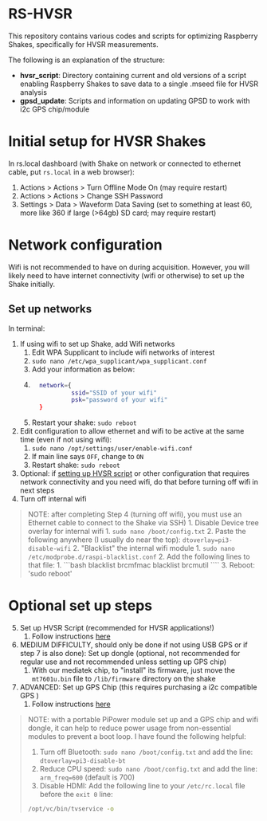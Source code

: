 # RS-HVSR

This repository contains various codes and scripts for optimizing Raspberry Shakes, specifically for HVSR measurements.

The following is an explanation of the structure:
* **hvsr_script**: Directory containing current and old versions of a script enabling Raspberry Shakes to save data to a single .mseed file for HVSR analysis
* **gpsd_update**: Scripts and information on updating GPSD to work with i2c GPS chip/module

# Initial setup for HVSR Shakes

In rs.local dashboard (with Shake on network or connected to ethernet cable, put `rs.local` in a web browser):
1. Actions > Actions > Turn Offline Mode On (may require restart)
2. Actions > Actions > Change SSH Password
3. Settings > Data > Waveform Data Saving (set to something at least 60, more like 360 if large (>64gb) SD card; may require restart)

# Network configuration
Wifi is not recommended to have on during acquisition. However, you will likely need to have internet connectivity (wifi or otherwise) to set up the Shake initially. 

## Set up networks
In terminal:
1. If using wifi to set up Shake, add Wifi networks
    1. Edit WPA Supplicant to include wifi networks of interest
    2. `sudo nano /etc/wpa_supplicant/wpa_supplicant.conf`
    3. Add your information as below:
    4. ```bash
         network={
                  ssid="SSID of your wifi"
                  psk="password of your wifi"
         }
       ```
    5. Restart your shake: `sudo reboot` 
2.  Edit configuration to allow ethernet and wifi to be active at the same time (even if not using wifi):
    1.  `sudo nano /opt/settings/user/enable-wifi.conf`
    2.  If main line says `OFF`, change to `ON`
    3.  Restart shake: `sudo reboot`
3. Optional: if [setting up HVSR script](https://github.com/RJbalikian/SPRIT-HVSR/tree/main/sprit/resources/hvsrscripts) or other configuration that requires network connectivity and you need wifi, do that before turning off wifi in next steps
4.  Turn off internal wifi
> NOTE: after completing Step 4 (turning off wifi), you must use an Ethernet cable to connect to the Shake via SSH)
    1.  Disable Device tree overlay for internal wifi
        1.  `sudo nano /boot/config.txt`
        2.  Paste the following anywhere (I usually do near the top): `dtoverlay=pi3-disable-wifi`
    2.  "Blacklist" the internal wifi module
        1.  `sudo nano /etc/modprobe.d/raspi-blacklist.conf`
        2.  Add the following lines to that file:
            1.  ```bash
                blacklist brcmfmac
                blacklist brcmutil
                ````
    3. Reboot: 'sudo reboot'

# Optional set up steps
5. Set up HVSR Script (recommended for HVSR applications!)
    1. Follow instructions [here](https://github.com/RJbalikian/SPRIT-HVSR/tree/main/sprit/resources/hvsrscripts)
6.  MEDIUM DIFFICULTY, should only be done if not using USB GPS or if step 7 is also done): Set up dongle (optional, not recommended for regular use and not recommended unless setting up GPS chip)
    1. With our mediatek chip, to "install" its firmware, just move the `mt7601u.bin` file to `/lib/firmware` directory on the shake
7. ADVANCED: Set up GPS Chip (this requires purchasing a i2c compatible GPS )
    1. Follow instructions [here](https://github.com/RJbalikian/rs-hvsr/tree/main/gpsd_update)

> NOTE: with a portable PiPower module set up and a GPS chip and wifi dongle, it can help to reduce power usage from non-essential modules to prevent a boot loop. I have found the following helpful: 
> 1. Turn off Bluetooth: `sudo nano /boot/config.txt` and add the line: `dtoverlay=pi3-disable-bt`
> 2. Reduce CPU speed: `sudo nano /boot/config.txt` and add the line: `arm_freq=600` (default is 700)
> 3. Disable HDMI: Add the following line to your `/etc/rc.local` file before the `exit 0` line:
>   ```bash
>   /opt/vc/bin/tvservice -o
>   ```
